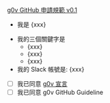 [g0v GitHub 申請規範 v0.1](https://g0v.hackmd.io/I4_oYRIvT9S0RKufKKKKvg)

- 我是 {xxx}
<!-- 三個關鍵字請盡量以關注議題或技能為主，例如：環保、假新聞、PHP、Python、前端、後端、設計… -->
- 我的三個關鍵字是
  - {xxx}
  - {xxx}
  - {xxx}
- 我的 Slack 帳號是: {xxx} <!-- 選填 -->

- [ ] 我已同意 [g0v 宣言](https://g0v.tw/manifesto/)
- [ ] 我已同意 g0v GitHub Guideline

<!-- 可在後面補上更多自我介紹 -->
